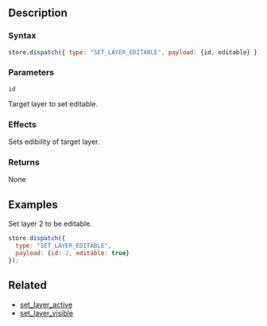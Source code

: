 ## Description

### Syntax

```javascript
store.dispatch({ type: "SET_LAYER_EDITABLE", payload: {id, editable} });
```

### Parameters

`id`

Target layer to set editable.

### Effects

Sets edibility of target layer.

### Returns

None

## Examples

Set layer 2 to be editable.

```javascript
store.dispatch({
  type: "SET_LAYER_EDITABLE",
  payload: {id: 2, editable: true}
});
```

## Related

- [set_layer_active](./set_layer_active.md)
- [set_layer_visible](./set_layer_visible.md)
